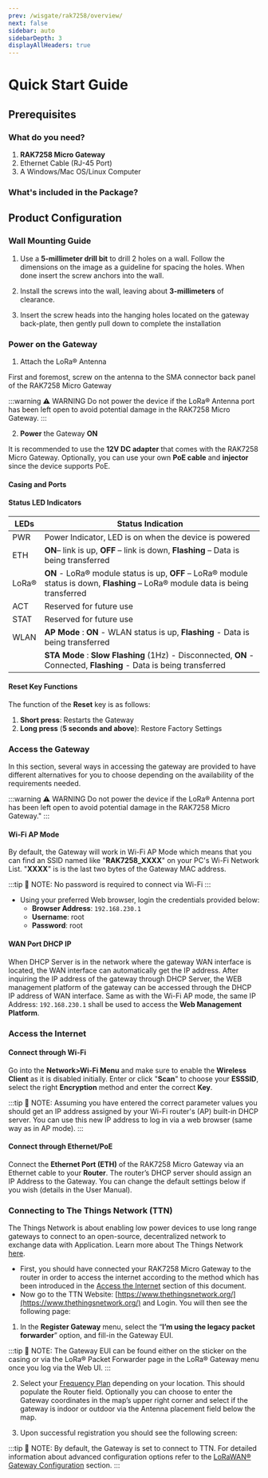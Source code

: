 ```yaml
---
prev: /wisgate/rak7258/overview/
next: false
sidebar: auto
sidebarDepth: 3
displayAllHeaders: true
---
```


# Quick Start Guide

## Prerequisites

<rk-img
  src="/assets/images/wisgate/rak7258/quickstart/2.quickstart/rak7258-overview2.jpg"
  width="75%"
  caption="RAK7258 Micro Gateway Internal Board"
/>

### What do you need?

1. **RAK7258 Micro Gateway**
2. Ethernet Cable (RJ-45 Port)
3. A Windows/Mac OS/Linux Computer


### What's included in the Package?

<rk-img
  src="/assets/images/wisgate/rak7258/quickstart/2.quickstart/package_contents.jpg"
  width="100%"
  caption="RAK7258 Package Contents"
/>

## Product Configuration

### Wall Mounting Guide

1. Use a **5-millimeter drill bit** to drill 2 holes on a wall. Follow the dimensions on the image as a guideline for spacing the holes. When done insert the screw anchors into the wall.

<rk-img
  src="/assets/images/wisgate/rak7258/quickstart/2.quickstart/assembly-bottom-panel.png"
  width="75%"
  caption="RAK7258 Micro Gateway Bottom Panel"
/>

2. Install the screws into the wall, leaving about **3-millimeters** of clearance.

<rk-img
  src="/assets/images/wisgate/rak7258/quickstart/2.quickstart/assembly-wall-screw.png"
  width="100%"
  caption="RAK7258 Micro Gateway Wall Screw Arrangement"
/>

3. Insert the screw heads into the hanging holes located on the gateway back-plate, then gently pull down to complete the installation

<rk-img
  src="/assets/images/wisgate/rak7258/quickstart/2.quickstart/assembly-wall-attachment.png"
  width="100%"
  caption="RAK7258 Micro Gateway Wall Attachment Guide"
/>

### Power on the Gateway

1. Attach the LoRa® Antenna

First and foremost, screw on the antenna to the SMA connector back panel of the RAK7258 Micro Gateway

:::warning ⚠️ WARNING
 Do not power the device if the LoRa® Antenna port has been left open to avoid potential damage in the RAK7258 Micro Gateway.
:::

2. **Power** the Gateway **ON**

It is recommended to use the **12V DC adapter** that comes with the RAK7258 Micro Gateway. Optionally, you can use your own **PoE cable** and **injector** since the device supports PoE.

#### Casing and Ports 

<rk-img
  src="/assets/images/wisgate/rak7258/quickstart/2.quickstart/rak7258-back-panel.png"
  width="75%"
  caption="RAK7258 Micro Gateway Back Panel"
/>

#### Status LED Indicators

| LEDs | Status Indication                                                                                                             |
| ---- | ----------------------------------------------------------------------------------------------------------------------------- |
| PWR  | Power Indicator, LED is on when the device is powered                                                                         |
| ETH  | **ON**– link is up, **OFF** – link is down, **Flashing** – Data is being transferred                                          |
| LoRa® | **ON** - LoRa® module status is up, **OFF** – LoRa® module status is down, **Flashing** – LoRa® module data is being transferred |
| ACT  | Reserved for future use                                                                                                       |
| STAT | Reserved for future use                                                                                                       |
| WLAN | **AP Mode** : **ON** - WLAN status is up, **Flashing** - Data is being transferred                                            |
|      | **STA Mode** : **Slow Flashing** (1Hz) - Disconnected, **ON** - Connected, **Flashing** - Data is being transferred           |


#### Reset Key Functions
The function of the **Reset** key is as follows:

1. **Short press**: Restarts the Gateway
2. **Long press** (**5 seconds and above**): Restore Factory Settings


### Access the Gateway

In this section, several ways in accessing the gateway are provided to have different alternatives for you to choose depending on the availability of the requirements needed.

:::warning ⚠️ WARNING
 Do not power the device if the LoRa® Antenna port has been left open to avoid potential damage in the RAK7258 Micro Gateway."
:::

#### Wi-Fi AP Mode

By default, the Gateway will work in Wi-Fi AP Mode which means that you can find an SSID named like "**RAK7258_XXXX**" on your PC's Wi-Fi Network List. "**XXXX**" is is the last two bytes of the Gateway MAC address.

:::tip 📝 NOTE:
 No password is required to connect via Wi-Fi
:::

* Using your preferred Web browser, login the credentials provided below:
    * **Browser Address**: `192.168.230.1`
    * **Username**: root
    * **Password**: root

<rk-img
  src="/assets/images/wisgate/rak7258/quickstart/2.quickstart/web-ui-home.jpg"
  width="100%"
  caption="Web User Interface Log-in"
/> 

#### WAN Port DHCP IP

When DHCP Server is in the network where the gateway WAN interface is located, the WAN interface can automatically get the IP address. After inquiring the IP address of the gateway through DHCP Server, the WEB management platform of the gateway can be accessed through the DHCP IP address of WAN interface. Same as with the Wi-Fi AP mode, the same IP Address: `192.168.230.1` shall be used to access the **Web Management Platform**.


### Access the Internet

#### Connect through Wi-Fi

Go into the **Network>Wi-Fi Menu** and make sure to enable the **Wireless Client** as it is disabled initially. Enter or click "**Scan**" to choose your **ESSSID**, select the right **Encryption** method and enter the correct **Key**.

<rk-img
  src="/assets/images/wisgate/rak7258/quickstart/2.quickstart/wifi-credentials.png"
  width="75%"
  caption="Connect through Wi-Fi Credentials"
/> 

:::tip 📝 NOTE:
 Assuming you have entered the correct parameter values you should get an IP address assigned by your Wi-Fi router's (AP) built-in DHCP server. You can use this new IP address to log in via a web browser (same way as in AP mode).
:::

#### Connect through Ethernet/PoE

Connect the **Ethernet Port (ETH)** of the RAK7258 Micro Gateway via an Ethernet cable to your **Router**. The router’s DHCP server should assign an IP Address to the Gateway. You can change the default settings below if you wish (details in the User Manual).

<rk-img
  src="/assets/images/wisgate/rak7258/quickstart/2.quickstart/ethernet-settings.png"
  width="75%"
  caption="Connect through Ethernet Settings"
/> 


### Connecting to The Things Network (TTN)

The Things Network is about enabling low power devices to use long range gateways to connect to an open-source, decentralized network to exchange data with Application. Learn more about The Things Network [here](https://www.thethingsnetwork.org/docs/).

- First, you should have connected your RAK7258 Micro Gateway to the router in order to access the internet according to the method which has been introduced in the [Access the Internet](/wisgate/rak7258/quickstart/access-the-internet.html) section of this document.
- Now go to the TTN Website: [https://www.thethingsnetwork.org/](https://www.thethingsnetwork.org/) and Login. You will then see the following page:

<rk-img
  src="/assets/images/wisgate/rak7258/quickstart/2.quickstart/ttn-homepage.png"
  width="100%"
  caption="The Things Network Home Page"
/>


1. In the **Register Gateway** menu, select the “**I’m using the legacy packet forwarder**” option, and fill-in the Gateway EUI.

<rk-img
  src="/assets/images/wisgate/rak7258/quickstart/2.quickstart/register-gateway.png"
  width="100%"
  caption="Registering your Gateway"
/>

:::tip 📝 NOTE:
 The Gateway EUI can be found either on the sticker on the casing or via the LoRa® Packet Forwarder page in the LoRa® Gateway menu once you log via the Web UI.
:::

2. Select your [Frequency Plan](https://www.thethingsnetwork.org/docs/lorawan/frequency-plans.html) depending on your location. This should populate the Router field. Optionally you can choose to enter the Gateway coordinates in the map’s upper right corner and select if the gateway is indoor or outdoor via the Antenna placement field below the map.

3. Upon successful registration you should see the following screen:

<rk-img
  src="/assets/images/wisgate/rak7258/quickstart/2.quickstart/ttn-successful.png"
  width="100%"
  caption="Gateway successfully connected to The Things Network (TTN)"
/>

:::tip 📝 NOTE:
 By default, the Gateway is set to connect to TTN. For detailed information about advanced configuration options refer to the [LoRaWAN® Gateway Configuration](/user-manual/web-management-platform/lorawan-gateway-configuration.html#_1-lora®-packet-forwarder) section.
:::



